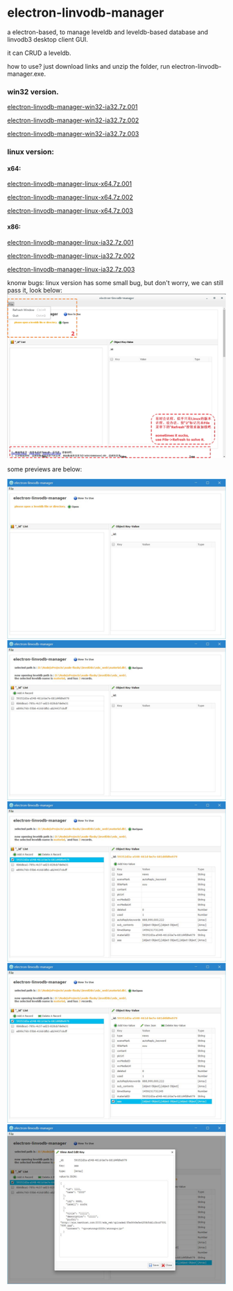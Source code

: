 # electron-linvodb-manager
a electron-based, to manage leveldb and leveldb-based database and linvodb3 desktop client GUI.

it can CRUD a leveldb.

how to use? just download links and unzip the folder, run electron-linvodb-manager.exe.
### win32 version.

[electron-linvodb-manager-win32-ia32.7z.001](https://github.com/klausgao/electron-linvodb-manager/raw/master/electron-linvodb-manager-win32-ia32.7z.001)

[electron-linvodb-manager-win32-ia32.7z.002](https://github.com/klausgao/electron-linvodb-manager/raw/master/electron-linvodb-manager-win32-ia32.7z.002)

[electron-linvodb-manager-win32-ia32.7z.003](https://github.com/klausgao/electron-linvodb-manager/raw/master/electron-linvodb-manager-win32-ia32.7z.003)


### linux version:
#### x64:
[electron-linvodb-manager-linux-x64.7z.001](https://github.com/klausgao/electron-linvodb-manager/raw/master/electron-linvodb-manager-linux-x64.7z.001)

[electron-linvodb-manager-linux-x64.7z.002](https://github.com/klausgao/electron-linvodb-manager/raw/master/electron-linvodb-manager-linux-x64.7z.002)

[electron-linvodb-manager-linux-x64.7z.003](https://github.com/klausgao/electron-linvodb-manager/raw/master/electron-linvodb-manager-linux-x64.7z.003)

#### x86:
[electron-linvodb-manager-linux-ia32.7z.001](https://github.com/klausgao/electron-linvodb-manager/raw/master/electron-linvodb-manager-linux-ia32.7z.001)

[electron-linvodb-manager-linux-ia32.7z.002](https://github.com/klausgao/electron-linvodb-manager/raw/master/electron-linvodb-manager-linux-ia32.7z.002)

[electron-linvodb-manager-linux-ia32.7z.003](https://github.com/klausgao/electron-linvodb-manager/raw/master/electron-linvodb-manager-linux-ia32.7z.003)

knonw bugs:
linux version has some small bug, but don't worry, we can still pass it, look below:
![](https://github.com/klausgao/electron-linvodb-manager/raw/master/bug1.jpg)

some previews are below:

![preview1](https://github.com/klausgao/electron-linvodb-manager/raw/master/1.jpg)
![preview2](https://github.com/klausgao/electron-linvodb-manager/raw/master/2.jpg)
![preview3](https://github.com/klausgao/electron-linvodb-manager/raw/master/3.jpg)
![preview4](https://github.com/klausgao/electron-linvodb-manager/raw/master/4.jpg)
![preview5](https://github.com/klausgao/electron-linvodb-manager/raw/master/5.jpg)
